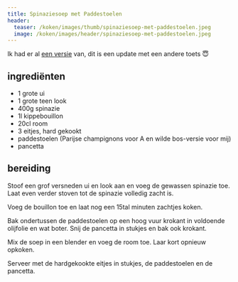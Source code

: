 ```yaml
---
title: Spinaziesoep met Paddestoelen
header:
  teaser: /koken/images/thumb/spinaziesoep-met-paddestoelen.jpeg
  image: /koken/images/header/spinaziesoep-met-paddestoelen.jpeg
---
```


Ik had er al [een versie](Spinaziesoep_met_zalm) van, dit is een update met een andere toets 😇

## ingrediënten

* 1 grote ui
* 1 grote teen look
* 400g spinazie
* 1l kippebouillon
* 20cl room
* 3 eitjes, hard gekookt
* paddestoelen (Parijse champignons voor A en wilde bos-versie voor mij)
* pancetta

##  bereiding 

Stoof een grof versneden ui en look aan en voeg de gewassen spinazie toe. Laat even verder stoven tot de spinazie volledig zacht is.

Voeg de bouillon toe en laat nog een 15tal minuten zachtjes koken.

Bak ondertussen de paddestoelen op een hoog vuur krokant in voldoende olijfolie en wat boter. Snij de pancetta in stukjes en bak ook krokant.

Mix de soep in een blender en voeg de room toe. Laar kort opnieuw opkoken.

Serveer met de hardgekookte eitjes in stukjes, de paddestoelen en de pancetta.
